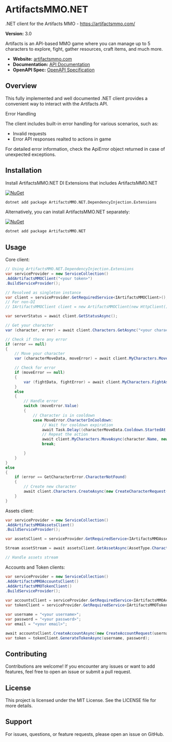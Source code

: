 # ArtifactsMMO.NET
.NET client for the Artifacts MMO - https://artifactsmmo.com/

**Version:** 3.0

Artifacts is an API-based MMO game where you can manage up to 5 characters to explore, fight, gather resources, craft items, and much more.

- **Website:** [artifactsmmo.com](https://artifactsmmo.com/)
- **Documentation:** [API Documentation](https://docs.artifactsmmo.com/)
- **OpenAPI Spec:** [OpenAPI Specification](https://api.artifactsmmo.com/openapi.json)

## Overview

This fully implemented and well documented .NET client provides a convenient way to interact with the Artifacts API.

Error Handling

The client includes built-in error handling for various scenarios, such as:

- Invalid requests
- Error API responses realted to actions in game

For detailed error information, check the ApiError object returned in case of unexpected exceptions.

## Installation

Install ArtifactsMMO.NET DI Extensions that includes ArtifactsMMO.NET

[![NuGet](https://img.shields.io/nuget/v/ArtifactsMMO.NET.DependencyInjection.Extensions.svg?style=flat-square&label=nuget)](https://www.nuget.org/packages/ArtifactsMMO.NET.DependencyInjection.Extensions/)

```bash
dotnet add package ArtifactsMMO.NET.DependencyInjection.Extensions
```

Alternatively, you can install ArtifactsMMO.NET separately:

[![NuGet](https://img.shields.io/nuget/v/ArtifactsMMO.NET.svg?style=flat-square&label=nuget)](https://www.nuget.org/packages/ArtifactsMMO.NET/)

```bash
dotnet add package ArtifactsMMO.NET
```

## Usage

Core client:

```csharp
// Using ArtifactsMMO.NET.DependencyInjection.Extensions
var serviceProvider = new ServiceCollection()
.AddArtifactsMMOClient("<your token>")
.BuildServiceProvider();

// Resolved as singleton instance
var client = serviceProvider.GetRequiredService<IArtifactsMMOClient>();
// For non-DI
// IArtifactsMMOClient client = new ArtifactsMMOClient(new HttpClient(), "<your token>");

var serverStatus = await client.GetStatusAsync();

// Get your character
var (character, error) = await client.Characters.GetAsync("<your character name>");

// Check if there any error
if (error == null)
{
    // Move your character
    var (characterMoveData, moveError) = await client.MyCharacters.MoveAsync(character.Name, new MoveRequest(1, 1));

    // Check for error
    if (moveError == null)
    {
        var (fightData, fightError) = await client.MyCharacters.FightAsync(characterMoveData.Character.Name);
    }
    else
    {
        // Handle error
        switch (moveError.Value)
        {
            // Character is in cooldown
            case MoveError.CharacterInCooldown:
                // Wait for cooldown expiration
                await Task.Delay((characterMoveData.Cooldown.StartedAt - characterMoveData.Cooldown.Expiration).Microseconds);
                // Repeat the action
                await client.MyCharacters.MoveAsync(character.Name, new MoveRequest(1, 1));
                break;

        }
    }
}
else
{
    if (error == GetCharacterError.CharacterNotFound)
    {
        // Create new character
        await client.Characters.CreateAsync(new CreateCharacterRequest("<your desired character name>", SkinCode.Men3));
    }
}
```

Assets client:

```csharp
var serviceProvider = new ServiceCollection()
.AddArtifactsMMOAssetsClient()
.BuildServiceProvider();

var assetsClient = serviceProvider.GetRequiredService<IArtifactsMMOAssetsClient>();

Stream assetStream = await assetsClient.GetAssetAsync(AssetType.Characters, "men3");

// Handle assets stream
```

Accounts and Token clients:

```csharp
var serviceProvider = new ServiceCollection()
.AddArtifactsMMOAccountsClient()
.AddArtifactsMMOTokenClient()
.BuildServiceProvider();
            
var accountsClient = serviceProvider.GetRequiredService<IArtifactsMMOAccountsClient>();
var tokenClient = serviceProvider.GetRequiredService<IArtifactsMMOTokenClient>();

var username = "<your username>";
var password = "<your password>";
var email = "<your email>";

await accountsClient.CreateAccountAsync(new CreateAccountRequest(username, password, email));
var token = tokenClient.GenerateTokenAsync(username, password);
```

## Contributing

Contributions are welcome! If you encounter any issues or want to add features, feel free to open an issue or submit a pull request.

## License

This project is licensed under the MIT License. See the LICENSE file for more details.

## Support

For issues, questions, or feature requests, please open an issue on GitHub.

